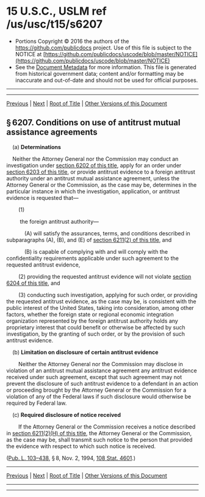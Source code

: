 ---
---

# 15 U.S.C., USLM ref /us/usc/t15/s6207

* Portions Copyright © 2016 the authors of the https://github.com/publicdocs project.
  Use of this file is subject to the NOTICE at [https://github.com/publicdocs/uscode/blob/master/NOTICE](https://github.com/publicdocs/uscode/blob/master/NOTICE)
* See the [Document Metadata](././../../../..//README.md) for more information.
  This file is generated from historical government data; content and/or formatting may be inaccurate and out-of-date and should not be used for official purposes.

----------
----------

[Previous](./../../../..//us/usc/t15/ch88/m__us_usc_t15_s6206.md) | [Next](./../../../..//us/usc/t15/ch88/m__us_usc_t15_s6208.md) | [Root of Title](./../../../../) | [Other Versions of this Document](https://publicdocs.github.io/go/links?ns=uslm&ref=%2Fus%2Fusc%2Ft15%2Fs6207)

## § 6207. Conditions on use of antitrust mutual assistance agreements

    (a) __Determinations__ 

    Neither the Attorney General nor the Commission may conduct an investigation under [section 6202 of this title][/us/usc/t15/s6202], apply for an order under [section 6203 of this title][/us/usc/t15/s6203], or provide antitrust evidence to a foreign antitrust authority under an antitrust mutual assistance agreement, unless the Attorney General or the Commission, as the case may be, determines in the particular instance in which the investigation, application, or antitrust evidence is requested that—

        (1)

         the foreign antitrust authority—

            (A) will satisfy the assurances, terms, and conditions described in subparagraphs (A), (B), and (E) of [section 6211(2) of this title][/us/usc/t15/s6211/2], and

            (B) is capable of complying with and will comply with the confidentiality requirements applicable under such agreement to the requested antitrust evidence,

        (2) providing the requested antitrust evidence will not violate [section 6204 of this title][/us/usc/t15/s6204], and

        (3) conducting such investigation, applying for such order, or providing the requested antitrust evidence, as the case may be, is consistent with the public interest of the United States, taking into consideration, among other factors, whether the foreign state or regional economic integration organization represented by the foreign antitrust authority holds any proprietary interest that could benefit or otherwise be affected by such investigation, by the granting of such order, or by the provision of such antitrust evidence.

    (b) __Limitation on disclosure of certain antitrust evidence__ 

        Neither the Attorney General nor the Commission may disclose in violation of an antitrust mutual assistance agreement any antitrust evidence received under such agreement, except that such agreement may not prevent the disclosure of such antitrust evidence to a defendant in an action or proceeding brought by the Attorney General or the Commission for a violation of any of the Federal laws if such disclosure would otherwise be required by Federal law.

    (c) __Required disclosure of notice received__ 

        If the Attorney General or the Commission receives a notice described in [section 6211(2)(H) of this title][/us/usc/t15/s6211/2/H], the Attorney General or the Commission, as the case may be, shall transmit such notice to the person that provided the evidence with respect to which such notice is received.

([Pub. L. 103–438][/us/pl/103/438], § 8, Nov. 2, 1994, [108 Stat. 4601][/us/stat/108/4601].)

----------

[Previous](./../../../..//us/usc/t15/ch88/m__us_usc_t15_s6206.md) | [Next](./../../../..//us/usc/t15/ch88/m__us_usc_t15_s6208.md) | [Root of Title](./../../../../) | [Other Versions of this Document](https://publicdocs.github.io/go/links?ns=uslm&ref=%2Fus%2Fusc%2Ft15%2Fs6207)

----------
----------

[/us/usc/t15/s6202]: https://publicdocs.github.io/go/links?ns=uslm&ref=%2Fus%2Fusc%2Ft15%2Fs6202
[/us/usc/t15/s6203]: https://publicdocs.github.io/go/links?ns=uslm&ref=%2Fus%2Fusc%2Ft15%2Fs6203
[/us/usc/t15/s6211/2]: https://publicdocs.github.io/go/links?ns=uslm&ref=%2Fus%2Fusc%2Ft15%2Fs6211%2F2
[/us/usc/t15/s6204]: https://publicdocs.github.io/go/links?ns=uslm&ref=%2Fus%2Fusc%2Ft15%2Fs6204
[/us/usc/t15/s6211/2/H]: https://publicdocs.github.io/go/links?ns=uslm&ref=%2Fus%2Fusc%2Ft15%2Fs6211%2F2%2FH
[/us/pl/103/438]: https://publicdocs.github.io/go/links?ns=uslm&ref=%2Fus%2Fpl%2F103%2F438
[/us/stat/108/4601]: https://publicdocs.github.io/go/links?ns=uslm&ref=%2Fus%2Fstat%2F108%2F4601


